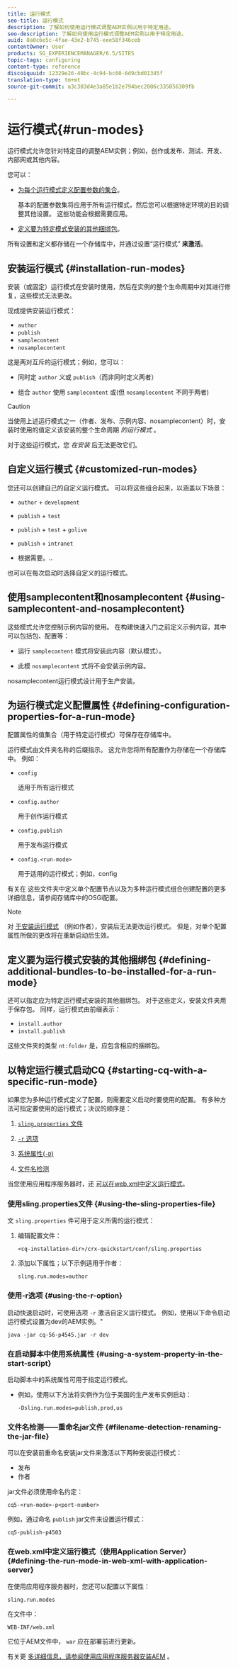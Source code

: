 ```yaml
---
title: 运行模式
seo-title: 运行模式
description: 了解如何使用运行模式调整AEM实例以用于特定用途。
seo-description: 了解如何使用运行模式调整AEM实例以用于特定用途。
uuid: 8a0c6e5c-4fae-43e2-b745-eee58f346ceb
contentOwner: User
products: SG_EXPERIENCEMANAGER/6.5/SITES
topic-tags: configuring
content-type: reference
discoiquuid: 12329e26-40bc-4c94-bc60-6d9cbd01345f
translation-type: tm+mt
source-git-commit: a3c303d4e3a85e1b2e794bec2006c335056309fb

---
```



# 运行模式{#run-modes}

运行模式允许您针对特定目的调整AEM实例；例如，创作或发布、测试、开发、内部网或其他内容。

您可以：

* [为每个运行模式定义配置参数的集合](#defining-configuration-properties-for-a-run-mode)。

   基本的配置参数集将应用于所有运行模式，然后您可以根据特定环境的目的调整其他设置。 这些功能会根据需要应用。

* [定义要为特定模式安装的其他捆绑包](#defining-additional-bundles-to-be-installed-for-a-run-mode)。

所有设置和定义都存储在一个存储库中，并通过设置“运行模式” **来激活**。

## 安装运行模式 {#installation-run-modes}

安装（或固定）运行模式在安装时使用，然后在实例的整个生命周期中对其进行修复，这些模式无法更改。

现成提供安装运行模式：

* `author`
* `publish`
* `samplecontent`
* `nosamplecontent`

这是两对互斥的运行模式；例如，您可以：

* 同时定 `author` 义或 `publish`（而非同时定义两者）

* 组合 `author` 使用 `samplecontent` 或(但 `nosamplecontent` 不同于两者)

>[!CAUTION]
>
>当使用上述运行模式之一（作者、发布、示例内容、nosamplecontent）时，安装时使用的值定义该安装的整个生命周期 *的运行模式* 。
>
>对于这些运行模式，您 *在安装* 后无法更改它们。

## 自定义运行模式 {#customized-run-modes}

您还可以创建自己的自定义运行模式。 可以将这些组合起来，以涵盖以下场景：

* `author` + `development`

* `publish` + `test`

* `publish` + `test` + `golive`

* `publish` + `intranet`

* 根据需要。..

也可以在每次启动时选择自定义的运行模式。

## 使用samplecontent和nosamplecontent {#using-samplecontent-and-nosamplecontent}

这些模式允许您控制示例内容的使用。 在构建快速入门之前定义示例内容，其中可以包括包、配置等：

* 运行 `samplecontent` 模式将安装此内容（默认模式）。

* 此模 `nosamplecontent` 式将不会安装示例内容。

nosamplecontent运行模式设计用于生产安装。

## 为运行模式定义配置属性 {#defining-configuration-properties-for-a-run-mode}

配置属性的值集合（用于特定运行模式）可保存在存储库中。

运行模式由文件夹名称的后缀指示。 这允许您将所有配置作为存储在一个存储库中。 例如：

* `config`

   适用于所有运行模式

* `config.author`

   用于创作运行模式

* `config.publish`

   用于发布运行模式

* `config.<run-mode>`

   用于适用的运行模式；例如，config

有关在 [](/help/sites-deploying/configuring-osgi.md#osgi-configuration-in-the-repository) 这些文件夹中定义单个配置节点以及为多种运行模式组合创建配置的更多详细信息，请参阅存储库中的OSGi配置。

>[!NOTE]
>
>对 [于安装运行模式](#installation-run-modes) （例如作者），安装后无法更改运行模式。 但是，对单个配置属性所做的更改将在重新启动后生效。

## 定义要为运行模式安装的其他捆绑包 {#defining-additional-bundles-to-be-installed-for-a-run-mode}

还可以指定应为特定运行模式安装的其他捆绑包。 对于这些定义，安装文件夹用于保存包。 同样，运行模式由前缀表示：

* `install.author`
* `install.publish`

这些文件夹的类型 `nt:folder` 是，应包含相应的捆绑包。

## 以特定运行模式启动CQ {#starting-cq-with-a-specific-run-mode}

如果您为多种运行模式定义了配置，则需要定义启动时要使用的配置。 有多种方法可指定要使用的运行模式；决议的顺序是：

1. [ `sling.properties` 文件](#using-the-sling-properties-file)
1. [ `-r` 选项](#using-the-r-option)
1. [系统属性(`-D`)](#using-a-system-property-in-the-start-script)

1. [文件名检测](#filename-detection-renaming-the-jar-file)

当您使用应用程序服务器时，还 [可以在web.xml中定义运行模式](#defining-the-run-mode-in-web-xml-with-application-server)。

### 使用sling.properties文件 {#using-the-sling-properties-file}

文 `sling.properties` 件可用于定义所需的运行模式：

1. 编辑配置文件：

   `<cq-installation-dir>/crx-quickstart/conf/sling.properties`

1. 添加以下属性；以下示例适用于作者：

   `sling.run.modes=author`

### 使用-r选项 {#using-the-r-option}

启动快速启动时，可使用选项 `-r` 激活自定义运行模式。 例如，使用以下命令启动运行模式设置为dev的AEM实例。&quot;

```shell
java -jar cq-56-p4545.jar -r dev
```

### 在启动脚本中使用系统属性 {#using-a-system-property-in-the-start-script}

启动脚本中的系统属性可用于指定运行模式。

* 例如，使用以下方法将实例作为位于美国的生产发布实例启动：

   `-Dsling.run.modes=publish,prod,us`

### 文件名检测——重命名jar文件 {#filename-detection-renaming-the-jar-file}

可以在安装前重命名安装jar文件来激活以下两种安装运行模式：

* 发布
* 作者

jar文件必须使用命名约定：

`cq5-<run-mode>-p<port-number>`

例如，通过命名 `publish` jar文件来设置运行模式：

`cq5-publish-p4503`

### 在web.xml中定义运行模式（使用Application Server） {#defining-the-run-mode-in-web-xml-with-application-server}

在使用应用程序服务器时，您还可以配置以下属性：

`sling.run.modes`

在文件中：

`WEB-INF/web.xml`

它位于AEM文件中， `war` 应在部署前进行更新。

有关更 [多详细信息，请参阅使用应用程序服务器安装AEM](/help/sites-deploying/application-server-install.md) 。
